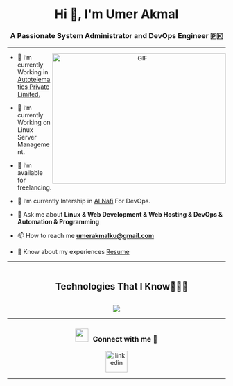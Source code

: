 <h1 align="center">Hi 👋, I'm Umer Akmal</h1>
<h3 align="center">A Passionate System Administrator and DevOps Engineer &#127477;&#127472;</h3>
<hr>
<a target="_blank" align="center">
  <img align="right" top="500" height="300" width="400" alt="GIF" src="https://media.giphy.com/media/SWoSkN6DxTszqIKEqv/giphy.gif">
</a>

- 🔭 I’m currently Working in <a href="https://autotel.pk/" target="blank">Autotelematics Private Limited.</a>

- 🌱 I’m currently Working on Linux Server Management.

- 🤝 I’m available for freelancing.

- 🌱 I’m currently Intership in <a href="https://alnafi.com/" target="blank">Al Nafi</a> For DevOps.

- 💬 Ask me about **Linux & Web Development & Web Hosting & DevOps & Automation & Programming**

- 📫 How to reach me **umerakmalku@gmail.com**

- 📄 Know about my experiences <a href="https://mumer.xyz/assets/resume.pdf" target="blank">Resume</a>
<hr/>

<!--h1 without bottom border-->
<div id="user-content-toc">
  <ul align="center">
    <summary><h2 style="display: inline-block">Technologies That I Know👨🏻‍💻</h2></summary>
  </ul>
</div>
<!--tech stack icons-->
<p align="center">
  <a href="https://skillicons.dev">
    <img src="https://skillicons.dev/icons?i=git,github,html,css,react,vscode,postgres,dynamodb,redis,mongodb,mysql,postman,aws,linux,nginx,py,docker,kubernetes&perline=14" />
  </a>
</p>

<hr>
<!-- Connect with me -->
<!--h2 without bottom border-->
<h3 align="center" > <img src="https://media.giphy.com/media/iY8CRBdQXODJSCERIr/giphy.gif" width="30" height="30" style="margin-right: 10px;">Connect with me 🤝 </h3>

<!--icons and links-->
<p align="center">
<a href="https://www.linkedin.com/in/umer-khan-%F0%9F%87%B5%F0%9F%87%B8-30864b27b/" target="blank"><img align="center" src="https://user-images.githubusercontent.com/88904952/234979284-68c11d7f-1acc-4f0c-ac78-044e1037d7b0.png" alt="linkedin" height="50" width="50" /></a>
  
</p>

<hr>

